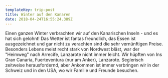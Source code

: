 ```yaml
---
templateKey: trip-post
title: Winter auf den Kanaren
date: 2018-04-24T16:55:24.389Z
---
```

Einen ganzen Winter verbrachten wir auf den Kanarischen Inseln - und es hat sich gelohnt! Das Wetter ist fantas freundlich, das Essen ist ausgezeichnet und gar nicht zu verachten sind die sehr vernünftigen Preise. Besonders Lebens meist recht stark von Nordwest bläst, war der "Heimweg" nach Arrecife, Lanzarote nicht immer leicht. Wir hüpften von Ins Gran Canaria, Fuerteventura (nur am Anker), Lanzarote. Seglerisch zeitweise herausfordernd, aber Ankommen ist immer verbringen wir in der Schweiz und in den USA, wo wir Familie und Freunde besuchen.
